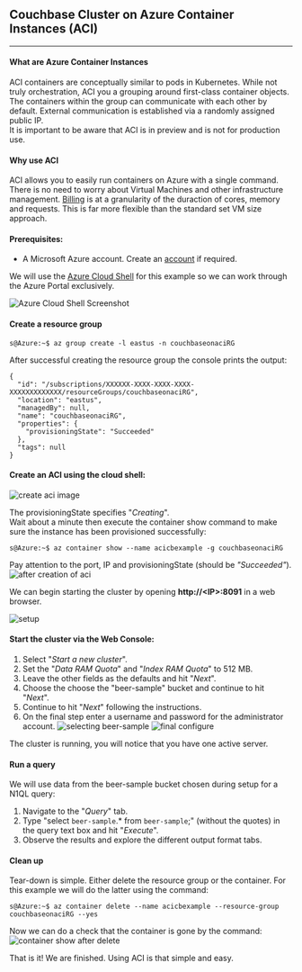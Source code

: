 ## Couchbase Cluster on Azure Container Instances (ACI) 
___
#### What are Azure Container Instances
ACI containers are conceptually similar to pods in Kubernetes.  While not truly orchestration, ACI
you a grouping around first-class container objects. The containers within the group can communicate with each other by default. 
External communication is established via a randomly assigned public IP.<br>
It is important to be aware that ACI is in preview and is not for production use.  
#### Why use ACI
ACI allows you to easily run containers on Azure with a single command. There is no need to worry about Virtual 
Machines and other infrastructure management.  [Billing](https://azure.microsoft.com/en-us/pricing/details/container-instances/) 
is at a granularity of the duraction of cores, memory and requests.  This is far more flexible than the standard
set VM size approach.

#### Prerequisites:

* A Microsoft Azure account. Create an [account](https://azure.microsoft.com/en-us/free/) if required.

We will use the [Azure Cloud Shell](https://docs.microsoft.com/en-us/azure/cloud-shell/limitations) for this example so we can work through the Azure Portal exclusively.

![Azure Cloud Shell Screenshot](https://github.com/sliburd/azure-container-instances-couchbase/blob/master/screenshots/Azure_Cloud_Shell.PNG)

#### Create a resource group
```
s@Azure:~$ az group create -l eastus -n couchbaseonaciRG
```
After successful creating the resource group the console prints the output:
```
{
  "id": "/subscriptions/XXXXXX-XXXX-XXXX-XXXX-XXXXXXXXXXXXX/resourceGroups/couchbaseonaciRG",
  "location": "eastus",
  "managedBy": null,
  "name": "couchbaseonaciRG",
  "properties": {
    "provisioningState": "Succeeded"
  },
  "tags": null
}
```

#### Create an ACI using the cloud shell:
![create aci image](https://github.com/sliburd/azure-container-instances-couchbase/blob/master/screenshots/created_ACI_using_command_line_creating_status.PNG)

The provisioningState specifies "*Creating*".<br>
Wait about a minute then execute the container show command to make sure the instance has been provisioned successfully:

```
s@Azure:~$ az container show --name acicbexample -g couchbaseonaciRG
```
Pay attention to the port, IP and provisioningState (should be *"Succeeded"*).
![after creation of aci](https://github.com/sliburd/azure-container-instances-couchbase/blob/master/screenshots/aci_created__port_ip_status.PNG)

We can begin starting the cluster by opening **http://\<IP\>:8091** in a web browser.

![setup](https://github.com/sliburd/azure-container-instances-couchbase/blob/master/screenshots/Couchbase_Setup_page.PNG)

#### Start the cluster via the Web Console:
1. Select "*Start a new cluster*".
2. Set the "*Data RAM Quota*" and "*Index RAM Quota*" to 512 MB.
3. Leave the other fields as the defaults and hit "*Next*".
4. Choose the choose the "beer-sample" bucket and continue to hit "*Next*".
5. Continue to hit "*Next*" following the instructions.
6. On the final step enter a username and password for the administrator account.
![selecting beer-sample](https://github.com/sliburd/azure-container-instances-couchbase/blob/master/screenshots/pick_beer_sample_bucket.PNG)
![final configure](https://github.com/sliburd/azure-container-instances-couchbase/blob/master/screenshots/Final_configure_step.PNG)

The cluster is running, you will notice that you have one active server. 
#### Run a query
We will use data from the beer-sample bucket chosen during setup for a N1QL query:
1. Navigate to the "*Query*" tab.
2. Type "select `beer-sample`.* from `beer-sample`;" (without the quotes) in the query text box and hit "*Execute*". 
3. Observe the results and explore the different output format tabs.

  #### Clean up
  Tear-down is simple. Either delete the resource group or the container.  For this example we will do the latter using the command:
  
  ```s@Azure:~$ az container delete --name acicbexample --resource-group couchbaseonaciRG --yes```
  
  Now we can do a check that the container is gone by the command:
  ![container show after delete]("https://github.com/sliburd/azure-container-instances-couchbase/blob/master/screenshots/container_show_after_delete.PNG")
  
  That is it!  We are finished.  Using ACI is that simple and easy.
  
  